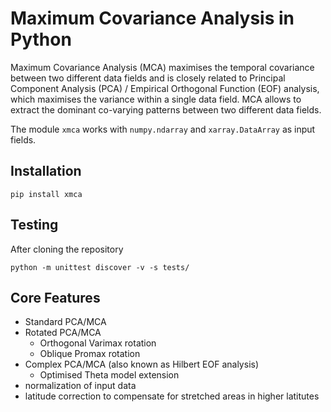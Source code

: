 # Maximum Covariance Analysis in Python
Maximum Covariance Analysis (MCA) maximises the temporal covariance between two different 
data fields and is closely related to Principal Component Analysis (PCA) / Empirical 
Orthogonal Function (EOF) analysis, which maximises the variance within a single data 
field. MCA allows to extract the dominant co-varying patterns between two different data 
fields.


The module `xmca` works with `numpy.ndarray` and `xarray.DataArray` as input fields.

## Installation 
```
pip install xmca
```

## Testing
After cloning the repository
```
python -m unittest discover -v -s tests/
```

## Core Features
- Standard PCA/MCA
- Rotated PCA/MCA
	- Orthogonal Varimax rotation
	- Oblique Promax rotation
- Complex PCA/MCA (also known as Hilbert EOF analysis)
	- Optimised Theta model extension
- normalization of input data
- latitude correction to compensate for stretched areas in higher latitutes

